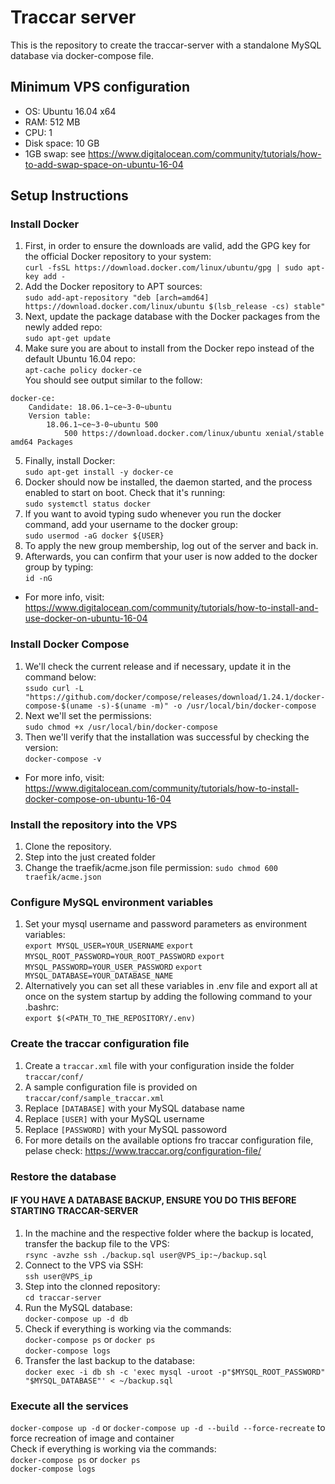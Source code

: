 # Traccar server
This is the repository to create the traccar-server with a standalone MySQL database via docker-compose file.
## Minimum VPS configuration
- OS: Ubuntu 16.04 x64
- RAM: 512 MB
- CPU: 1
- Disk space: 10 GB
- 1GB swap: see https://www.digitalocean.com/community/tutorials/how-to-add-swap-space-on-ubuntu-16-04
## Setup Instructions
### Install Docker
1. First, in order to ensure the downloads are valid, add the GPG key for the official Docker repository to your system:  
`curl -fsSL https://download.docker.com/linux/ubuntu/gpg | sudo apt-key add -`
2. Add the Docker repository to APT sources:  
`sudo add-apt-repository "deb [arch=amd64] https://download.docker.com/linux/ubuntu $(lsb_release -cs) stable"`
3. Next, update the package database with the Docker packages from the newly added repo:  
`sudo apt-get update`
4. Make sure you are about to install from the Docker repo instead of the default Ubuntu 16.04 repo:  
`apt-cache policy docker-ce`  
 You should see output similar to the follow:  
```
docker-ce:
    Candidate: 18.06.1~ce~3-0~ubuntu
    Version table:
        18.06.1~ce~3-0~ubuntu 500
            500 https://download.docker.com/linux/ubuntu xenial/stable amd64 Packages
```
5. Finally, install Docker:  
`sudo apt-get install -y docker-ce`
6. Docker should now be installed, the daemon started, and the process enabled to start on boot. Check that it's running:  
`sudo systemctl status docker`
7. If you want to avoid typing sudo whenever you run the docker command, add your username to the docker group:  
`sudo usermod -aG docker ${USER}`
8. To apply the new group membership, log out of the server and back in.
9. Afterwards, you can confirm that your user is now added to the docker group by typing:  
`id -nG`  

- For more info, visit: https://www.digitalocean.com/community/tutorials/how-to-install-and-use-docker-on-ubuntu-16-04
### Install Docker Compose
1. We'll check the current release and if necessary, update it in the command below:  
`ssudo curl -L "https://github.com/docker/compose/releases/download/1.24.1/docker-compose-$(uname -s)-$(uname -m)" -o /usr/local/bin/docker-compose`
2. Next we'll set the permissions:  
`sudo chmod +x /usr/local/bin/docker-compose`
3. Then we'll verify that the installation was successful by checking the version:  
`docker-compose -v`

- For more info, visit: https://www.digitalocean.com/community/tutorials/how-to-install-docker-compose-on-ubuntu-16-04
### Install the repository into the VPS
1. Clone the repository.
1. Step into the just created folder 
1. Change the traefik/acme.json file permission:
`sudo chmod 600 traefik/acme.json`

### Configure MySQL environment variables
1. Set your mysql username and password parameters as environment variables:  
`export MYSQL_USER=YOUR_USERNAME` `export MYSQL_ROOT_PASSWORD=YOUR_ROOT_PASSWORD` `export MYSQL_PASSWORD=YOUR_USER_PASSWORD` `export MYSQL_DATABASE=YOUR_DATABASE_NAME`
2. Alternatively you can set all these variables in .env file and export all at once on the system startup by adding the following command to your .bashrc:  
`export $(<PATH_TO_THE_REPOSITORY/.env)`

### Create the traccar configuration file
1. Create a `traccar.xml` file with your configuration inside the folder `traccar/conf/`
1. A sample configuration file is provided on `traccar/conf/sample_traccar.xml`
1. Replace `[DATABASE]` with your MySQL database name
1. Replace `[USER]` with your MySQL username
1. Replace `[PASSWORD]` with your MySQL passoword
1. For more details on the available options fro traccar configuration file, pelase check: https://www.traccar.org/configuration-file/

### Restore the database
#### IF YOU HAVE A DATABASE BACKUP, ENSURE YOU DO THIS BEFORE STARTING TRACCAR-SERVER
1. In the machine and the respective folder where the backup is located, transfer the backup file to the VPS:  
`rsync -avzhe ssh ./backup.sql user@VPS_ip:~/backup.sql`
2. Connect to the VPS via SSH:  
`ssh user@VPS_ip`
2. Step into the clonned repository:  
`cd traccar-server`
2. Run the MySQL database:  
`docker-compose up -d db`
2. Check if everything is working via the commands:  
`docker-compose ps` or `docker ps`  
`docker-compose logs`
3. Transfer the last backup to the database:  
`docker exec -i db sh -c 'exec mysql -uroot -p"$MYSQL_ROOT_PASSWORD" "$MYSQL_DATABASE"' < ~/backup.sql`

### Execute all the services
`docker-compose up -d` or `docker-compose up -d --build --force-recreate` to force recreation of image and container  
Check if everything is working via the commands:  
`docker-compose ps` or `docker ps`  
`docker-compose logs`


